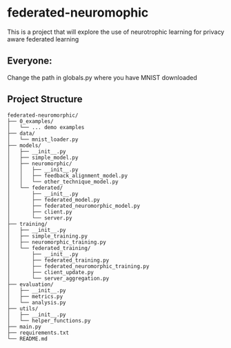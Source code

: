 # federated-neuromophic
This is a project that will explore the use of neurotrophic learning for privacy aware federated learning


## Everyone:
Change the path in globals.py where you have MNIST downloaded

## Project Structure

``` MD
federated-neuromorphic/
├── 0_examples/ 
│   └── ... demo examples 
├── data/ 
│   └── mnist_loader.py 
├── models/
│   ├── __init__.py
│   ├── simple_model.py
│   ├── neuromorphic/
│   │   ├── __init__.py
│   │   ├── feedback_alignment_model.py
│   │   └── other_technique_model.py
│   └── federated/
│       ├── __init__.py
│       ├── federated_model.py
│       ├── federated_neuromorphic_model.py
│       ├── client.py
│       └── server.py
├── training/
│   ├── __init__.py
│   ├── simple_training.py
│   ├── neuromorphic_training.py
│   └── federated_training/
│       ├── __init__.py
│       ├── federated_training.py
│       ├── federated_neuromorphic_training.py
│       ├── client_update.py
│       └── server_aggregation.py
├── evaluation/
│   ├── __init__.py
│   ├── metrics.py
│   └── analysis.py
├── utils/
│   ├── __init__.py
│   └── helper_functions.py
├── main.py
├── requirements.txt
└── README.md
```